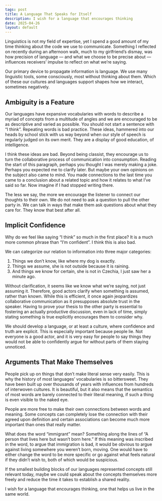 ```yaml
---
tags: post
title: A Language That Speaks for Itself
description: I wish for a language that encourages thinking
date: 2025-04-26
layout: default
---
```


Linguistics is not my field of expertise, yet I spend a good amount of my time thinking about the code we use to communicate. Something I reflected on recently during an afternoon walk, much to my girlfriend’s dismay, was how precision of language — and what we choose to be precise about — influences receivers’ impulse to reflect on what we’re saying.

Our primary device to propagate information is language. We use many linguistic tools, some consciously, most without thinking about them. Which of these our cultures and languages support shapes how we interact, sometimes negatively.

## Ambiguity is a Feature

Our languages have expansive vocabularies with words to describe a myriad of concepts from a multitude of angles and we are encouraged to be as descriptive and varied as possible. You should not start a sentence with “I think”. Repeating words is bad practice. These ideas, hammered into our heads by school stick with us way beyond when our style of speech is regularly judged on its own merit. They are a display of good education, of intelligence.

I think these ideas are bad. Beyond being classist, they encourage us to turn the collaborative process of communication into consumption. Reading the start of this paragraph, perhaps you thought I was merely making a joke. Perhaps you expected me to clarify later. But maybe your own opinions on the subject also came to mind. You made connections to the last time you came to a conclusion about a related topic and how it relates to what I’ve said so far. Now imagine if I had stopped writing there.

The less we say, the more we encourage the listener to connect our thoughts to their own. We do not need to ask a question to pull the other party in. We can talk in ways that make them ask questions about what they care for. They know that best after all.

## Implicit Confidence

Why do we feel like saying “I think” so much in the first place? It is a much more common phrase than “I’m confident”. I think this is also bad.

We can categorize our relation to information into three major categories:

1. Things we don’t know, like where my dog is exactly.
2. Things we assume, she is not outside because it is raining.
3. And things we know for certain, she is not in Czechia, I just saw her a minute ago.

Without clarification, it seems like we know what we’re saying, not just assuming it. Therefore, good actors clarify when something is assumed, rather than known. While this is efficient, it once again jeopardizes collaborative communication as it presupposes absolute trust in the speaker. Having to prove your thesis to the other party is essential to fostering an actually productive discussion, even in lack of time, simply stating something is true explicitly encourages them to consider why.

We should develop a language, or at least a culture, where confidence and truth are explicit. This is especially important because people lie. Not everyone is a good actor, and it is very easy for people to say things they would not be able to confidently argue for without parts of them staying unnoticed.

## Arguments That Make Themselves

People pick up on things that don’t make literal sense very easily. This is why the history of most languages’ vocabularies is so bittersweet. They have been built up over thousands of years with influences from hundreds of interwoven cultures. It is beautiful, but it also means that the semantics of most words are barely connected to their literal meaning, if such a thing is even visible to the naked eye.

People are more free to make their own connections between words and meaning. Some concepts can completely lose the connection with their agreed upon definition and certain associations can become much more important than ones that really matter.

What does the word “immigrant” mean? Something along the lines of “A person that lives here but wasn’t born here.” If this meaning was inscribed in the word, to argue that immigration is bad, it would be obvious to argue against living somewhere you weren’t born, moving. One would have to either change the word to be more specific or go against what feels natural if they didn’t wish to, both of which would be suspicious.

If the smallest building blocks of our languages represented concepts still relevant today, maybe we could speak about the concepts themselves more freely and reduce the time it takes to establish a shared reality.

I wish for a language that encourages thinking, one that helps us live in the same world.